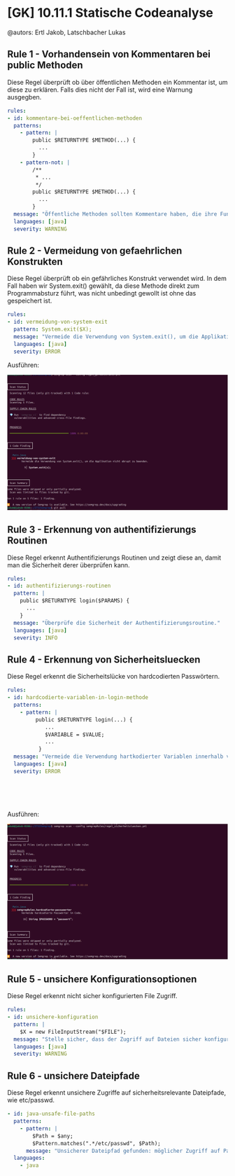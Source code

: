 # [GK] 10.11.1 Statische Codeanalyse

@autors: Ertl Jakob, Latschbacher Lukas

## Rule 1 - Vorhandensein von Kommentaren bei public Methoden

Diese Regel überprüft ob über öffentlichen Methoden ein Kommentar ist, um diese zu erklären. Falls dies nicht der Fall ist, wird eine Warnung ausgegben.

```yml
rules:
- id: kommentare-bei-oeffentlichen-methoden
  patterns:
    - pattern: |
        public $RETURNTYPE $METHOD(...) {
          ...
        }
    - pattern-not: |
        /**
         * ...
         */
        public $RETURNTYPE $METHOD(...) {
          ...
        }
  message: "Öffentliche Methoden sollten Kommentare haben, die ihre Funktionalität erklären."
  languages: [java]
  severity: WARNING
```

## Rule 2 - Vermeidung von gefaehrlichen Konstrukten

Diese Regel überprüft ob ein gefährliches Konstrukt verwendet wird. In dem Fall haben wir System.exit() gewählt, da diese Methode direkt zum Programmabsturz führt, was nicht unbedingt gewollt ist ohne das gespeichert ist.

```yml
rules:
- id: vermeidung-von-system-exit
  pattern: System.exit($X);
  message: "Vermeide die Verwendung von System.exit(), um die Applikation nicht abrupt zu beenden."
  languages: [java]
  severity: ERROR
```

Ausführen:

![gefaehrlicheKonstrukteAusfuehren](images/gefaehrlicheKonstrukte.png)

## Rule 3 - Erkennung von authentifizierungs Routinen

Diese Regel erkennt Authentifizierungs Routinen und zeigt diese an, damit man die Sicherheit derer überprüfen kann.

```yml
rules:
- id: authentifizierungs-routinen
  pattern: |
    public $RETURNTYPE login($PARAMS) {
      ...
    }
  message: "Überprüfe die Sicherheit der Authentifizierungsroutine."
  languages: [java]
  severity: INFO
```

## Rule 4 - Erkennung von Sicherheitsluecken

Diese Regel erkennt die Sicherheitslücke von hardcodierten Passwörtern.

```yml
rules:
- id: hardcodierte-variablen-in-login-methode
  patterns:
    - pattern: |
         public $RETURNTYPE login(...) {
            ...
            $VARIABLE = $VALUE;
            ...
          }
  message: "Vermeide die Verwendung hartkodierter Variablen innerhalb von Login-Methoden."
  languages: [java]
  severity: ERROR






```

Ausführen:

![SicherheitslueckenAusfuehren](images/sicherheitsluecken.png)

## Rule 5 - unsichere Konfigurationsoptionen

Diese Regel erkennt nicht sicher konfigurierten File Zugriff.

```yml
rules:
- id: unsichere-konfiguration
  pattern: |
    $X = new FileInputStream("$FILE");
  message: "Stelle sicher, dass der Zugriff auf Dateien sicher konfiguriert ist."
  languages: [java]
  severity: WARNING
```

## Rule 6 - unsichere Dateipfade

Diese Regel erkennt unsichere Zugriffe auf sicherheitsrelevante Dateipfade, wie etc/passwd.

```yml
- id: java-unsafe-file-paths
  patterns:
    - pattern: |
        $Path = $any;
        $Pattern.matches(".*/etc/passwd", $Path);
      message: "Unsicherer Dateipfad gefunden: möglicher Zugriff auf Passwortdateien."
  languages:
    - java
```
